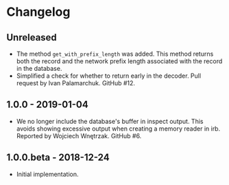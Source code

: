 # Changelog

## Unreleased

* The method `get_with_prefix_length` was added. This method returns both
  the record and the network prefix length associated with the record in
  the database.
* Simplified a check for whether to return early in the decoder. Pull
  request by Ivan Palamarchuk. GitHub #12.

## 1.0.0 - 2019-01-04

* We no longer include the database's buffer in inspect output. This avoids
  showing excessive output when creating a memory reader in irb. Reported
  by Wojciech Wnętrzak. GitHub #6.

## 1.0.0.beta - 2018-12-24

* Initial implementation.

